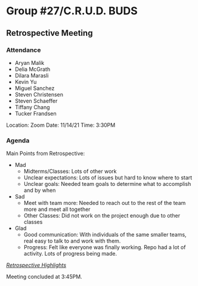 # Group #27/C.R.U.D. BUDS

## Retrospective Meeting

### Attendance

<!-- Remove the people not attending. -->

- Aryan Malik
- Delia McGrath
- Dilara Marasli
- Kevin Yu
- Miguel Sanchez
- Steven Christensen
- Steven Schaeffer
- Tiffany Chang
- Tucker Frandsen

Location: Zoom
Date: 11/14/21
Time: 3:30PM

### Agenda

Main Points from Retrospective:

- Mad
  - Midterms/Classes: Lots of other work
  - Unclear expectations: Lots of issues but hard to know where to start
  - Unclear goals: Needed team goals to determine what to accomplish and by when
- Sad
  - Meet with team more: Needed to reach out to the rest of the team more and meet all together
  - Other Classes: Did not work on the project enough due to other classes
- Glad
  - Good communication: With individuals of the same smaller teams, real easy to talk to and work with them.
  - Progress: Felt like everyone was finally working. Repo had a lot of activity. Lots of progress being made.

_[Retrospective Highlights](111421-retrospective.PNG)_

Meeting concluded at 3:45PM.

<!-- REMINDER TO SAVE THE TEMPLATE AS (mmddyy-topic.md)-->
